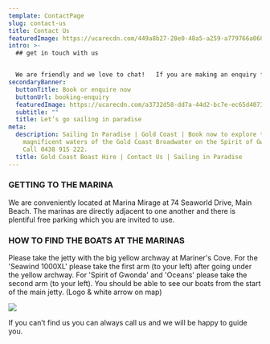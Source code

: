 ```yaml
---
template: ContactPage
slug: contact-us
title: Contact Us
featuredImage: https://ucarecdn.com/449a8b27-28e0-48a5-a259-a779766a068a/
intro: >-
  ## get in touch with us


  We are friendly and we love to chat!   If you are making an enquiry for the first time we suggest completing the enquiry form located [HERE](https://sailinginparadise.com.au/booking-enquiry) on our website and we will then send through info for you to read at your leisure.   If you have any specific questions not covered in the reply email, perhaps check out the FAQ's on each page, drop us an email or give us a bell!   We look forward to talking with you!
secondaryBanner:
  buttonTitle: Book or enquire now
  buttonUrl: booking-enquiry
  featuredImage: https://ucarecdn.com/a3732d58-dd7a-44d2-bc7e-ec65d4073729/
  subtitle: ""
  title: Let’s go sailing in paradise
meta:
  description: Sailing In Paradise | Gold Coast | Book now to explore the
    magnificent waters of the Gold Coast Broadwater on the Spirit of Gwonda |
    Call 0438 915 222.
  title: Gold Coast Boast Hire | Contact Us | Sailing in Paradise
---
```

### GETTING TO THE MARINA

We are conveniently located at Marina Mirage at 74 Seaworld Drive, Main Beach.   The marinas are directly adjacent to one another and there is plentiful free parking which you are invited to use.

### HOW TO FIND THE BOATS AT THE MARINAS

Please take the jetty with the big yellow archway at Mariner's Cove. For the 'Seawind 1000XL' please take the first arm (to your left) after going under the yellow archway. For 'Spirit of Gwonda' and 'Oceans' please take the second arm (to your left). You should be able to see our boats from the start of the main jetty. (Logo & white arrow on map)

![](https://ucarecdn.com/5f2aa6a7-ac13-4302-b89e-b20b60d87bd8/)

If you can’t find us you can always call us and we will be happy to guide you.